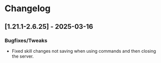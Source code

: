 # Changelog

## [1.21.1-2.6.25] - 2025-03-16
### Bugfixes/Tweaks
- Fixed skill changes not saving when using commands and then closing the server.

